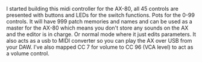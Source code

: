 I started building this midi controller for the AX-80, all 45 controls are presented with buttons and LEDs for the switch functions. Pots for the 0-99 controls. It will have 999 patch memories and names and can be used as a master for the AX-80 which means you don't store any sounds on the AX and the editor is in charge. Or normal mode where it just edits parameters. It also acts as a usb to MIDI converter so you can play the AX over USB from your DAW. I've also mapped CC 7 for volume to CC 96 (VCA level) to act as a volume control.
